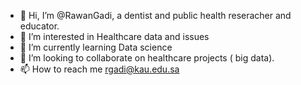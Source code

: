 - 👋 Hi, I’m @RawanGadi, a dentist and public health reseracher and educator.
- 👀 I’m interested in Healthcare data and issues 
- 🌱 I’m currently learning Data science 
- 💞️ I’m looking to collaborate on healthcare projects ( big data). 
- 📫 How to reach me rgadi@kau.edu.sa 

<!---
RawanGadi/RawanGadi is a ✨ special ✨ repository because its `README.md` (this file) appears on your GitHub profile.
You can click the Preview link to take a look at your changes.
--->
